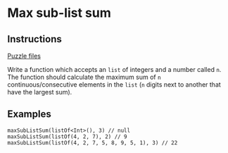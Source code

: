 # Max sub-list sum

## Instructions

[Puzzle files](.)

Write a function which accepts an `list` of integers and a number called `n`. The function should calculate the maximum sum of `n`
continuous/consecutive elements in the `list` (`n` digits next to another that have the largest sum).

## Examples

```
maxSubListSum(listOf<Int>(), 3) // null
maxSubListSum(listOf(4, 2, 7), 2) // 9
maxSubListSum(listOf(4, 2, 7, 5, 8, 9, 5, 1), 3) // 22
```
